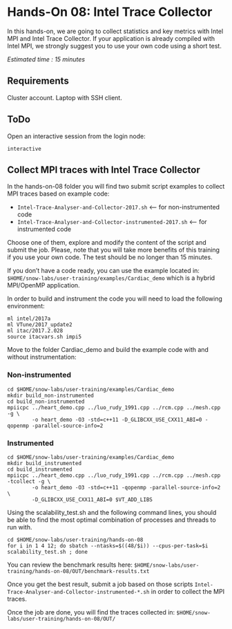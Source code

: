 # Hands-On 08: Intel Trace Collector
In this hands-on, we are going to collect statistics and key metrics with Intel MPI and Intel Trace Collector. If your application is already compiled with Intel MPI, we strongly suggest you to use your own code using a short test.

*Estimated time : 15 minutes*

## Requirements
Cluster account.
Laptop with SSH client.

## ToDo
Open an interactive session from the login node:

```
interactive
```

## Collect MPI traces with Intel Trace Collector

In the hands-on-08 folder you will find two submit script examples to collect MPI traces based on example code:
* ```Intel-Trace-Analyser-and-Collector-2017.sh```              <-- for non-instrumented code
* ```Intel-Trace-Analyser-and-Collector-instrumented-2017.sh``` <-- for instrumented code

Choose one of them, explore and modify the content of the script and submit the job. Please, note that you will take more benefits of this training if you use your own code. The test should be no longer than 15 minutes.

If you don’t have a code ready, you can use the example located in: ```$HOME/snow-labs/user-training/examples/Cardiac_demo``` which is a hybrid MPI/OpenMP application.

In order to build and instrument the code you will need to load the following environment:

```
ml intel/2017a
ml VTune/2017_update2
ml itac/2017.2.028
source itacvars.sh impi5
```

Move to the folder Cardiac_demo and build the example code with and without instrumentation:

### Non-instrumented
```
cd $HOME/snow-labs/user-training/examples/Cardiac_demo
mkdir build_non-instrumented
cd build_non-instrumented
mpiicpc ../heart_demo.cpp ../luo_rudy_1991.cpp ../rcm.cpp ../mesh.cpp -g \
        -o heart_demo -O3 -std=c++11 -D_GLIBCXX_USE_CXX11_ABI=0 -qopenmp -parallel-source-info=2
```

### Instrumented
```
cd $HOME/snow-labs/user-training/examples/Cardiac_demo
mkdir build_instrumented
cd build_instrumented
mpiicpc ../heart_demo.cpp ../luo_rudy_1991.cpp ../rcm.cpp ../mesh.cpp -tcollect -g \
        -o heart_demo -O3 -std=c++11 -qopenmp -parallel-source-info=2 \
        -D_GLIBCXX_USE_CXX11_ABI=0 $VT_ADD_LIBS
```

Using the scalability_test.sh and the following command lines, you should be able to find the most optimal combination of processes and threads to run with. 

```
cd $HOME/snow-labs/user-training/hands-on-08
for i in 1 4 12; do sbatch --ntasks=$((48/$i)) --cpus-per-task=$i scalability_test.sh ; done
```

You can review the benchmark results here: ```$HOME/snow-labs/user-training/hands-on-08/OUT/benchmark-results.txt```

Once you get the best result, submit a job based on those scripts ```Intel-Trace-Analyser-and-Collector-instrumented-*.sh``` in order to collect the MPI traces.

Once the job are done, you will find the traces collected in: ```$HOME/snow-labs/user-training/hands-on-08/OUT/```


